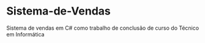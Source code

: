 # Sistema-de-Vendas
Sistema de vendas em C# como trabalho de conclusão de curso do Técnico em Informática
